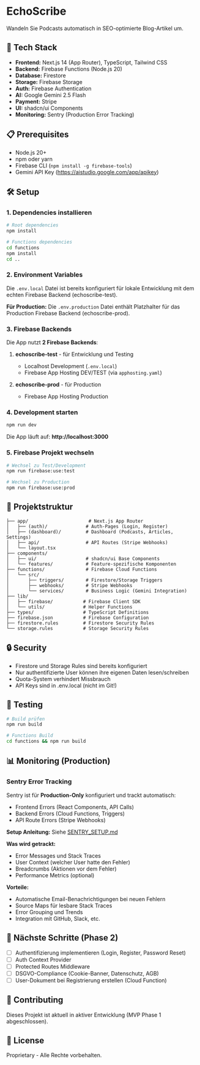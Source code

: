 # EchoScribe

Wandeln Sie Podcasts automatisch in SEO-optimierte Blog-Artikel um.

## 🚀 Tech Stack

- **Frontend:** Next.js 14 (App Router), TypeScript, Tailwind CSS
- **Backend:** Firebase Functions (Node.js 20)
- **Database:** Firestore
- **Storage:** Firebase Storage
- **Auth:** Firebase Authentication
- **AI:** Google Gemini 2.5 Flash
- **Payment:** Stripe
- **UI:** shadcn/ui Components
- **Monitoring:** Sentry (Production Error Tracking)

## 📋 Prerequisites

- Node.js 20+
- npm oder yarn
- Firebase CLI (`npm install -g firebase-tools`)
- Gemini API Key (https://aistudio.google.com/app/apikey)

## 🛠️ Setup

### 1. Dependencies installieren

```bash
# Root dependencies
npm install

# Functions dependencies
cd functions
npm install
cd ..
```

### 2. Environment Variables

Die `.env.local` Datei ist bereits konfiguriert für lokale Entwicklung mit dem echten Firebase Backend (echoscribe-test).

**Für Production:** Die `.env.production` Datei enthält Platzhalter für das Production Firebase Backend (echoscribe-prod).

### 3. Firebase Backends

Die App nutzt **2 Firebase Backends**:

1. **echoscribe-test** - für Entwicklung und Testing
   - Localhost Development (`.env.local`)
   - Firebase App Hosting DEV/TEST (via `apphosting.yaml`)

2. **echoscribe-prod** - für Production
   - Firebase App Hosting Production

### 4. Development starten

```bash
npm run dev
```

Die App läuft auf: **http://localhost:3000**

### 5. Firebase Projekt wechseln

```bash
# Wechsel zu Test/Development
npm run firebase:use:test

# Wechsel zu Production
npm run firebase:use:prod
```

## 📁 Projektstruktur

```
├── app/                      # Next.js App Router
│   ├── (auth)/              # Auth-Pages (Login, Register)
│   ├── (dashboard)/         # Dashboard (Podcasts, Articles, Settings)
│   ├── api/                 # API Routes (Stripe Webhooks)
│   └── layout.tsx
├── components/
│   ├── ui/                  # shadcn/ui Base Components
│   └── features/            # Feature-spezifische Komponenten
├── functions/               # Firebase Cloud Functions
│   └── src/
│       ├── triggers/        # Firestore/Storage Triggers
│       ├── webhooks/        # Stripe Webhooks
│       └── services/        # Business Logic (Gemini Integration)
├── lib/
│   ├── firebase/           # Firebase Client SDK
│   └── utils/              # Helper Functions
├── types/                  # TypeScript Definitions
├── firebase.json           # Firebase Configuration
├── firestore.rules         # Firestore Security Rules
└── storage.rules           # Storage Security Rules
```

## 🔒 Security

- Firestore und Storage Rules sind bereits konfiguriert
- Nur authentifizierte User können ihre eigenen Daten lesen/schreiben
- Quota-System verhindert Missbrauch
- API Keys sind in .env.local (nicht im Git!)

## 🧪 Testing

```bash
# Build prüfen
npm run build

# Functions Build
cd functions && npm run build
```

## 📊 Monitoring (Production)

### Sentry Error Tracking

Sentry ist für **Production-Only** konfiguriert und trackt automatisch:
- Frontend Errors (React Components, API Calls)
- Backend Errors (Cloud Functions, Triggers)
- API Route Errors (Stripe Webhooks)

**Setup Anleitung:** Siehe [SENTRY_SETUP.md](./SENTRY_SETUP.md)

**Was wird getrackt:**
- Error Messages und Stack Traces
- User Context (welcher User hatte den Fehler)
- Breadcrumbs (Aktionen vor dem Fehler)
- Performance Metrics (optional)

**Vorteile:**
- Automatische Email-Benachrichtigungen bei neuen Fehlern
- Source Maps für lesbare Stack Traces
- Error Grouping und Trends
- Integration mit GitHub, Slack, etc.

## 📝 Nächste Schritte (Phase 2)

- [ ] Authentifizierung implementieren (Login, Register, Password Reset)
- [ ] Auth Context Provider
- [ ] Protected Routes Middleware
- [ ] DSGVO-Compliance (Cookie-Banner, Datenschutz, AGB)
- [ ] User-Dokument bei Registrierung erstellen (Cloud Function)

## 🤝 Contributing

Dieses Projekt ist aktuell in aktiver Entwicklung (MVP Phase 1 abgeschlossen).

## 📄 License

Proprietary - Alle Rechte vorbehalten.
